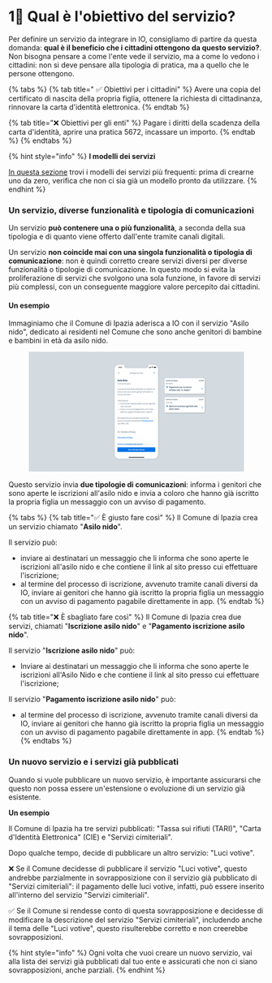 # 1⃣ Qual è l'obiettivo del servizio?

Per definire un servizio da integrare in IO, consigliamo di partire da questa domanda: **qual è il beneficio che i cittadini ottengono da questo servizio?**. Non bisogna pensare a come l'ente vede il servizio, ma a come lo vedono i cittadini: non si deve pensare alla tipologia di pratica, ma a quello che le persone ottengono.

{% tabs %}
{% tab title=" ✅ Obiettivi per i cittadini" %}
Avere una copia del certificato di nascita della propria figlia, ottenere la richiesta di cittadinanza, rinnovare la carta d'identità elettronica.&#x20;
{% endtab %}

{% tab title="❌ Obiettivi per gli enti" %}
Pagare i diritti della scadenza della carta d'identità, aprire una pratica 5672, incassare un importo.
{% endtab %}
{% endtabs %}

{% hint style="info" %}
**I modelli dei servizi**

[In questa sezione](../../modelli/i-modelli-dei-servizi-piu-comuni/) trovi i modelli dei servizi più frequenti: prima di crearne uno da zero, verifica che non ci sia già un modello pronto da utilizzare.
{% endhint %}

### Un servizio, diverse funzionalità e tipologia di comunicazioni

Un servizio **può contenere una o più funzionalità**, a seconda della sua tipologia e di quanto viene offerto dall'ente tramite canali digitali.&#x20;

Un servizio **non coincide mai con una singola funzionalità o tipologia di comunicazione**: non è quindi corretto creare servizi diversi per diverse funzionalità o tipologie di comunicazione. In questo modo si evita la proliferazione di servizi che svolgono una sola funzione, in favore di servizi più complessi, con un conseguente maggiore valore percepito dai cittadini.&#x20;

#### Un esempio

Immaginiamo che il Comune di Ipazia aderisca a IO con il servizio "Asilo nido", dedicato ai residenti nel Comune che sono anche genitori di bambine e bambini in età da asilo nido.&#x20;

<figure><img src="../../.gitbook/assets/B0vv (1).png" alt=""><figcaption></figcaption></figure>

Questo servizio invia **due tipologie di comunicazioni**: informa i genitori che sono aperte le iscrizioni all'asilo nido e invia a coloro che hanno già iscritto la propria figlia un messaggio con un avviso di pagamento.

{% tabs %}
{% tab title="✅ È giusto fare così" %}
Il Comune di Ipazia crea un servizio chiamato "**Asilo nido**".&#x20;

Il servizio può:

* inviare ai destinatari un messaggio che li informa che sono aperte le iscrizioni all'asilo nido e che contiene il link al sito presso cui effettuare l'iscrizione;
* al termine del processo di iscrizione, avvenuto tramite canali diversi da IO, inviare ai genitori che hanno già iscritto la propria figlia un messaggio con un avviso di pagamento pagabile direttamente in app.
{% endtab %}

{% tab title="❌ È sbagliato fare così" %}
Il Comune di Ipazia crea due servizi, chiamati "**Iscrizione asilo nido**" e "**Pagamento iscrizione asilo nido**".&#x20;

Il servizio "**Iscrizione asilo nido**" può:

* Inviare ai destinatari un messaggio che li informa che sono aperte le iscrizioni all'Asilo Nido e che contiene il link al sito presso cui effettuare l'iscrizione;

Il servizio "**Pagamento iscrizione asilo nido**" può:

* al termine del processo di iscrizione, avvenuto tramite canali diversi da IO, inviare ai genitori che hanno già iscritto la propria figlia un messaggio con un avviso di pagamento pagabile direttamente in app.
{% endtab %}
{% endtabs %}

### Un nuovo servizio e i servizi già pubblicati

Quando si vuole pubblicare un nuovo servizio, è importante assicurarsi che questo non possa essere un'estensione o evoluzione di un servizio già esistente.

**Un esempio**

Il Comune di Ipazia ha tre servizi pubblicati: "Tassa sui rifiuti (TARI)", "Carta d'Identità Elettronica" (CIE) e "Servizi cimiteriali".&#x20;

Dopo qualche tempo, decide di pubblicare un altro servizio: "Luci votive".&#x20;

❌ Se il Comune decidesse di pubblicare il servizio "Luci votive", questo andrebbe parzialmente in sovrapposizione con il servizio già pubblicato di "Servizi cimiteriali": il pagamento delle luci votive, infatti, può essere inserito all'interno del servizio "Servizi cimiteriali".&#x20;

✅ Se il Comune si rendesse conto di questa sovrapposizione e decidesse di modificare la descrizione del servizio "Servizi cimiteriali", includendo anche il tema delle "Luci votive", questo risulterebbe corretto e non creerebbe sovrapposizioni.

{% hint style="info" %}
Ogni volta che vuoi creare un nuovo servizio, vai alla lista dei servizi già pubblicati dal tuo ente e assicurati che non ci siano sovrapposizioni, anche parziali.
{% endhint %}
